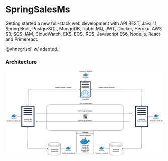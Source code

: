 # SpringSalesMs
Getting started a new full-stack web development with API REST, Java 11, Spring Boot, PostgreSQL, MongoDB, RabbitMQ, JWT, Docker, Heroku, AWS S3, SQS, IAM, CloudWatch, EKS, ECS, RDS, Javascript ES6, Node.js, React and Primereact.

@vhnegrisoli w/ adapted.

### Architecture
<img src="https://github.com/dionlan/SpringVendasMs/blob/main/product-api/src/main/resources/assets/Arquitetura%20-%20Victor%20Hugo%20Negrisoli.png?raw=true" alt="Architecture"/>
